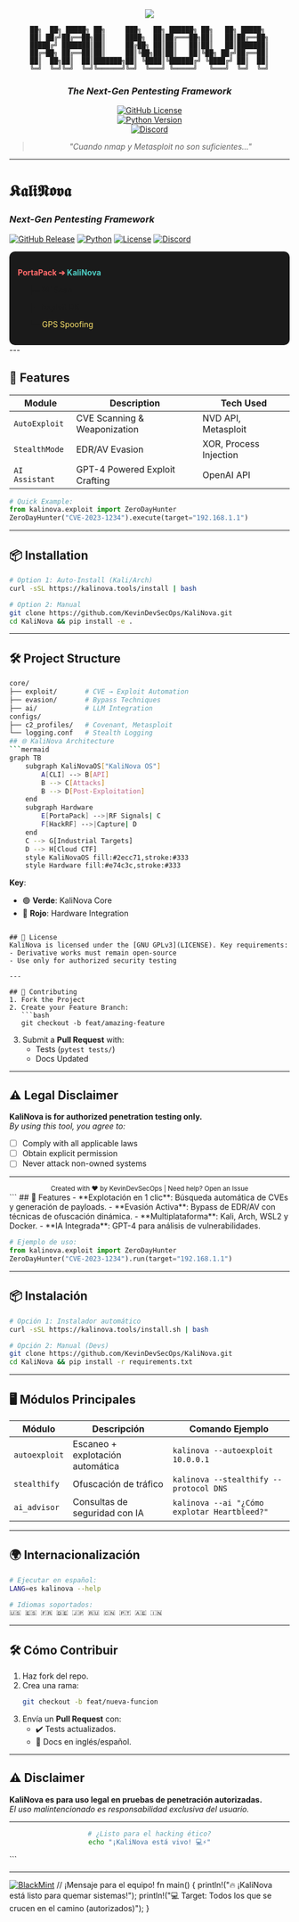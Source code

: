 <div align="center">
  <img src="https://mermaid.ink/svg/pako:eNpVkE1PwzAMhv9KlGt3SdMPSDcQEgckLhx2WZJuSZt1TZtGdRP8d9J1gwkpsePXz2PHSRqoQa1hVh5G0lZ6lQZq0e5Q1aQb0k0aqEW3R1WTbkkf0kAdugOqmnRLekwD9egPqGrSLek5DTSgP6KqSbeklzTQiP6Eqibdkj6lgSb0Z1Q16Zb0OQ00o7-gqkm3pC9poAX9FVVNuiV9TQOt6G-oalLt3xT0P9JAG_o7qpp0S_qeBtrRP1DVpFvSjzTQgf6JqibV_k1B_0oDnei_qGrSLel3GuhC_0NVk2r_pqD_pYFu9H9UNemW9CcN9KD_o6pJtX9T0P_SQC_6AVVNuiU9pIF-9ENUNan2bwr6URoYQD9GVZNq_6agH6eBQfQTVDXplvQ0DQyhn6KqSbV_U9DP0sAw-jmqmlT7NwX9PA2MoF-gqkm1f1PQL9PAKPolqppU-zcF_SoNjKFfo6pJtX9T0K_TwDj6DaqaVPs3Bf0mDUyg36KqSbV_U9Bv08Ak-h2qmlT7NwX9Lg1Mo9-jqkm1f1PQH9LADPojqppU-zcF_SkNzKI_o6pJtX9T0F_SwBz6K6qaVPs3Bf0tDcyjv6OqSbV_U9A_0sAC-ieqmlT7NwX9Kw0son-jqkm1f1PQf9LAEvoPqppU-zcF_TcNLKP_oapJtX9T0P_SwAr6P6qaVPs3Bf0_Dayic1Q1qfZvCjpPA2voAlVNqv2bgi7SwDo6R1WTav-moMs0sIEuUdWk2r8p6CoNbKJzVDWp9m8KukoDW-gcVU2q_ZuCrtPANjpHVZNq_6ag6zSwg85R1aTavynoJg3sonNUNan2bwq6TQN76BxVTar9m4Lu0sA-OkdVk2r_pqD7NHCAzlHVpNq_Keg2DRyic1Q1qfZvCrpLA0foHFVNqv2bgu7TwDE6R1WTav-moIc0cILOUdWk2r8p6DENnKJzVDWp9m8Kek4DZ-gcVU2q_ZuCXtLAOTpHVZNq_6ag1zRwgc5R1aTavynoLQ1conNUNan2bwp6TwNX6BxVTar9m4I-0sA1OkdVk2r_pqDPNHCDzlHVpNq_KegrDdyic1Q1qfZvCvpOA3foHFVNqv2bgn7SwD06R1WTav-moN808IDOUdWk2r8p6C8NPKJzVDWp9m8K-k8DT-gcVU2q_ZuC8jTwjM5R1aTavymoSAMv6BxVTar9m4LyNPCKzlHVpNq_KSgvCryhc1Q1qfZvCiqKAhfoHFVNqv2bgoqiwDU6R1WTav-moKIocIPOUdWk2r8pqCgK3KJzVDWp9m8KKooC9-gcVU2q_ZuCiqLAAzpHVZNq_6agoijwiM5R1aTavymoKAo8oXNUNan2bwoqigLP6BxVTar9m4KKosALOkdVk2r_pqCiKPCKzlHVpNq_KagoCryhc1Q1qfZvCiqKAhxVTar9m4KKosA7OkdVk2r_pqCiKPCJzlHVpNq_KagoCnyhc1Q1qfZvCiqKAt_oHFVNqv2bgoqiwA86R1WTav-moKIo8IvOUdWk2r8pqCgK_KFzVDWp9m8KKooC_9A5qppU-zcFFUWBf3SOqibV_k1BRVHgD52jqkm1f1NQURT4j85R1aTavymoKAoU6BxVTar9m4KKokCJzlHVpNq_KagoClToHFVNqv2bgoqiQI3OUdWk2r8pqCgKNOgcVU2q_ZuCiqJAi85R1aTavymoKAq06BxVTar9m4KKokCHzlHVpNq_KagoCvToHFVNqv2bgoqiQI_OUdWk2r8pqCgKDOhcVU2q_ZuCiqLAiM5R1aTavymoKAqM6BxVTar9m4KKosCIzlHVpNq_KagoCkzoHFVNqv2bgoqiwITOUdWk2r8pqCgKzOg8VU2q_ZuCiqLAjM5T1aTavymoKArM6DxVTar9m4KKosCMzlPVpNq_KagoCizoPFVNqv2bgoqiwILOU9Wk2r8pqCgKrOg8VU2q_ZuCiqLAis5T1aTavymoKAqs6DxVTar9m4KKosCKzlPVpNq_KagoCqzoPFVNqv2bgoqiwIrOU9Wk2r8pqCgKrOg8VU2q_ZuCiqLAis5T1aTavymoKAqs6DxVTar9m4KKosCKzlPVpNq_KagoCqzoPFVNqv2bgoqiwIrOU9Wk2r8pqCgKrOg8VU2q_ZuCiqLAis5T1aTavymoKAqs6DxVTar9m4KKosCKzlPVpNq_KagoCqzoPFVNqv2bgoqiwIrOU9Wk2r8pqCgKrOg8VU2q_ZuCiqLAis5T1aTavymoKAqs6DxVTar9m4KKosCKzlPVpNq_KagoCqzoPFVNqv2bgoqiwIrOU9Wk2r8pqCgKrOg8VU2q_ZuCiqLAis5T1aTavymoKAqs6DxVTar9m4KKosCKzlPVpNq_KagoCqzoPFVNqv2bgoqiwIrOU9Wk2r8pqCgKrOg8VU2q_ZuCiqLAis5T1aTavymoKAqs6DxVTar9m4KKosCKzlPVpNq_KagoCqzoPFVNqv2bgoqiwIrOU9Wk2r8pqCgKrOg8VU2q_ZuCiqLAis5T1aTavymoKAqs6DxVTar9m4KKosCKzlPVpNq_KagoCqzoPFVNqv2bgoqiwIrOU9Wk2r8pqCgKrOg8VU2q_ZuCiqLAis5T1aTavymoKAqs6DxVTar9m4KKosCKzlPVpNq_KagoCqzoPFVNqv2bgoqiwIrOU9Wk2r8pqCgKrOg8VU2q_ZuCiqLAis5T1aTavymoKAqs6DxVTar9m4KKosCKzlPVpNq_KagoCqzoPFVNqv2bgoqiwIrOU9Wk2r8pqCgKrOg8VU2q_ZuCiqLAis5T1aTavymoKAqs6DxVTar9m4KKosCKzlPVpNq_KagoCqzoPFVNqv2bgoqiwIrOU9Wk2r8pqCgKrOg8VU2q_ZuCiqLAis5T1aTavymoKAqs6DxVTar9m

<div align="center">
  
  ``` 
  ██╗  ██╗ █████╗ ██╗     ███╗   ██╗ ██████╗ ██╗   ██╗ █████╗ 
  ██║ ██╔╝██╔══██╗██║     ████╗  ██║██╔═══██╗██║   ██║██╔══██╗
  █████╔╝ ███████║██║     ██╔██╗ ██║██║   ██║██║   ██║███████║
  ██╔═██╗ ██╔══██║██║     ██║╚██╗██║██║   ██║╚██╗ ██╔╝██╔══██║
  ██║  ██╗██║  ██║███████╗██║ ╚████║╚██████╔╝ ╚████╔╝ ██║  ██║
  ╚═╝  ╚═╝╚═╝  ╚═╝╚══════╝╚═╝  ╚═══╝ ╚═════╝   ╚═══╝  ╚═╝  ╚═╝
  ```

  ### *The Next-Gen Pentesting Framework*  

  [![GitHub License](https://img.shields.io/badge/License-GPLv3-red)](LICENSE)  
  [![Python Version](https://img.shields.io/badge/Python-3.10%2B-blue)](https://www.python.org/)  
  [![Discord](https://img.shields.io/badge/Chat-Discord-7289DA)](https://discord.gg/invite-link)  

  > *"Cuando nmap y Metasploit no son suficientes..."*  

</div>

---

  # 𝕶𝖆𝖑𝖎𝕹𝖔𝖛𝖆  
  ### *Next-Gen Pentesting Framework*  

  [![GitHub Release](https://img.shields.io/badge/Version-0.1_Alpha-red)](https://github.com/KevinDevSecOps/KaliNova/releases)
  [![Python](https://img.shields.io/badge/Python-3.10%2B-blue?logo=python)](https://www.python.org/)
  [![License](https://img.shields.io/badge/License-GPLv3-black)](LICENSE)
  [![Discord](https://img.shields.io/badge/Join-Discord-7289DA?logo=discord)](https://discord.gg/your-invite)

<div style="background:#1a1a1a;padding:15px;border-radius:10px">
  <p style="color:#FF6B6B;font-weight:bold">PortaPack ➔ <span style="color:#4ECDC4">KaliNova</span></p>
  <div style="margin-left:20px">
    <p>├─ RF Scan</p>
    <p>├─ Exploit DB</p>
    <p>└─ <span style="color:#FFE66D">GPS Spoofing</span></p>
  </div>
</div>
---

## 🚀 Features
| Module          | Description                          | Tech Used          |
|-----------------|--------------------------------------|--------------------|
| `AutoExploit`   | CVE Scanning & Weaponization         | NVD API, Metasploit|
| `StealthMode`   | EDR/AV Evasion                       | XOR, Process Injection |
| `AI Assistant`  | GPT-4 Powered Exploit Crafting       | OpenAI API         |

```python
# Quick Example:
from kalinova.exploit import ZeroDayHunter
ZeroDayHunter("CVE-2023-1234").execute(target="192.168.1.1")
```

---

## 📦 Installation
```bash
# Option 1: Auto-Install (Kali/Arch)
curl -sSL https://kalinova.tools/install | bash

# Option 2: Manual
git clone https://github.com/KevinDevSecOps/KaliNova.git
cd KaliNova && pip install -e .
```

---

## 🛠️ Project Structure
```bash
core/
├── exploit/       # CVE → Exploit Automation
├── evasion/       # Bypass Techniques  
├── ai/            # LLM Integration
configs/
├── c2_profiles/   # Covenant, Metasploit
└── logging.conf   # Stealth Logging
## 🌐 KaliNova Architecture
```mermaid
graph TB
    subgraph KaliNovaOS["KaliNova OS"]
        A[CLI] --> B[API]
        B --> C[Attacks]
        B --> D[Post-Exploitation]
    end
    subgraph Hardware
        E[PortaPack] -->|RF Signals| C
        F[HackRF] -->|Capture| D
    end
    C --> G[Industrial Targets]
    D --> H[Cloud CTF]
    style KaliNovaOS fill:#2ecc71,stroke:#333
    style Hardware fill:#e74c3c,stroke:#333
```
**Key**:  
- 🟢 **Verde**: KaliNova Core  
- 🔴 **Rojo**: Hardware Integration
```

## 📜 License 
KaliNova is licensed under the [GNU GPLv3](LICENSE). Key requirements:
- Derivative works must remain open-source
- Use only for authorized security testing

---

## 🤝 Contributing
1. Fork the Project  
2. Create your Feature Branch:  
   ```bash
   git checkout -b feat/amazing-feature
   ```
3. Submit a **Pull Request** with:
   - Tests (`pytest tests/`)  
   - Docs Updated  

---

## ⚠️ Legal Disclaimer
**KaliNova is for authorized penetration testing only.**  
*By using this tool, you agree to:*
- [ ] Comply with all applicable laws  
- [ ] Obtain explicit permission  
- [ ] Never attack non-owned systems  

---

<div align="center">
  <sub>Created with ♥ by KevinDevSecOps | Need help? Open an Issue</sub>
</div>
```
## 🚀 Features  
- **Explotación en 1 clic**: Búsqueda automática de CVEs y generación de payloads.  
- **Evasión Activa**: Bypass de EDR/AV con técnicas de ofuscación dinámica.  
- **Multiplataforma**: Kali, Arch, WSL2 y Docker.  
- **IA Integrada**: GPT-4 para análisis de vulnerabilidades.  

```python
# Ejemplo de uso:  
from kalinova.exploit import ZeroDayHunter  
ZeroDayHunter("CVE-2023-1234").run(target="192.168.1.1")  
```

---

## 📦 Instalación  
```bash
# Opción 1: Instalador automático  
curl -sSL https://kalinova.tools/install.sh | bash  

# Opción 2: Manual (Devs)  
git clone https://github.com/KevinDevSecOps/KaliNova.git  
cd KaliNova && pip install -r requirements.txt  
```

---

## 🖥️ Módulos Principales  
| Módulo          | Descripción                          | Comando Ejemplo              |  
|-----------------|--------------------------------------|------------------------------|  
| `autoexploit`   | Escaneo + explotación automática     | `kalinova --autoexploit 10.0.0.1` |  
| `stealthify`    | Ofuscación de tráfico                | `kalinova --stealthify --protocol DNS` |  
| `ai_advisor`    | Consultas de seguridad con IA        | `kalinova --ai "¿Cómo explotar Heartbleed?"` |  

---

## 🌍 Internacionalización  
```bash
# Ejecutar en español:  
LANG=es kalinova --help  

# Idiomas soportados:  
🇺🇸 🇪🇸 🇫🇷 🇩🇪 🇯🇵 🇷🇺 🇨🇳 🇵🇹 🇦🇪 🇮🇳  
```

---

## 🛠️ Cómo Contribuir  
1. Haz fork del repo.  
2. Crea una rama:  
   ```bash  
   git checkout -b feat/nueva-funcion  
   ```  
3. Envía un **Pull Request** con:  
   - ✔️ Tests actualizados.  
   - 📝 Docs en inglés/español.  

---

## ⚠️ Disclaimer  
**KaliNova es para uso legal en pruebas de penetración autorizadas.**  
*El uso malintencionado es responsabilidad exclusiva del usuario.*  

---

<div align="center">
  
  ```bash
  # ¿Listo para el hacking ético?
  echo "¡KaliNova está vivo! 💻⚡"
  ```
  
</div>
```

---
[![BlackMint](https://img.shields.io/badge/Sister_Project-BlackMint-2E8B57)](https://github.com/KevinDevSecOps/BlackMint)
// ¡Mensaje para el equipo!
fn main() {
    println!("🔥 ¡KaliNova está listo para quemar sistemas!"); 
    println!("💻 Target: Todos los que se crucen en el camino (autorizados)");
}